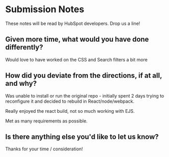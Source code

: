 # Submission Notes

These notes will be read by HubSpot developers. Drop us a line!

## Given more time, what would you have done differently?

Would love to have worked on the CSS and Search filters a bit more

## How did you deviate from the directions, if at all, and why?

Was unable to install or run the original repo - initially spent 2 days trying to reconfigure it and decided to rebuild in React/node/webpack. 

Really enjoyed the react build, not so much working with EJS. 

Met as many requirements as possible.

## Is there anything else you'd like to let us know?

Thanks for your time / consideration!